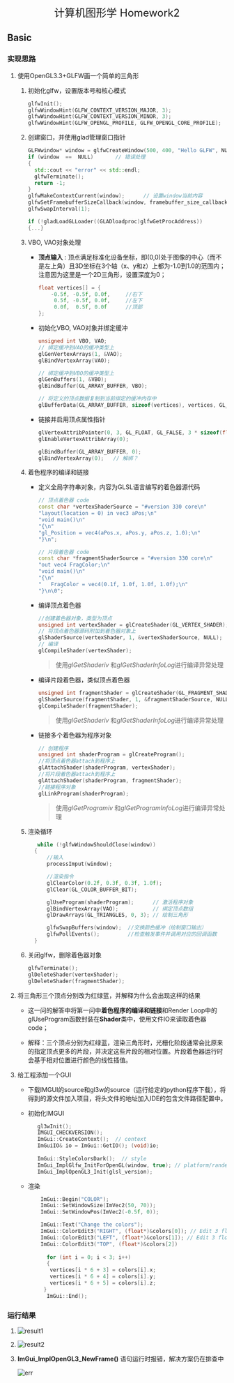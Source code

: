 

<center><font size = 5>计算机图形学 Homework2</font></center>

## Basic

### 实现思路

1. 使用OpenGL3.3+GLFW画一个简单的三角形

   1. 初始化glfw，设置版本号和核心模式

      ```c++
      glfwInit();
      glfwWindowHint(GLFW_CONTEXT_VERSION_MAJOR, 3);
      glfwWindowHint(GLFW_CONTEXT_VERSION_MINOR, 3);
      glfwWindowHint(GLFW_OPENGL_PROFILE, GLFW_OPENGL_CORE_PROFILE);
      ```

   2. 创建窗口，并使用glad管理窗口指针

      ```c++
      GLFWwindow* window = glfwCreateWindow(500, 400, "Hello GLFW", NULL, NULL);
      if (window  ==  NULL)       // 错误处理
      {
      	std::cout << "error" << std::endl;
      	glfwTerminate();
      	return -1;
      }
      glfwMakeContextCurrent(window);      // 设置window当前内容
      glfwSetFramebufferSizeCallback(window, framebuffer_size_callback);          //注册回调函数
      glfwSwapInterval(1);
      
      if (!gladLoadGLLoader((GLADloadproc)glfwGetProcAddress))
      {...}
      ```

      

   3. VBO, VAO对象处理

      - **顶点输入** : 顶点满足标准化设备坐标，即(0,0)处于图像的中心（而不是左上角）且3D坐标在3个轴（x、y和z）上都为-1.0到1.0的范围内；注意因为这里是一个2D三角形，设置深度为0；

        ```c++
        float vertices[] = {
            -0.5f, -0.5f, 0.0f,     //右下
             0.5f, -0.5f, 0.0f,     //左下
             0.0f,  0.5f, 0.0f      //顶部
        };
        ```
      - 初始化VBO, VAO对象并绑定缓冲

        ```c++
        unsigned int VBO, VAO;
        // 绑定缓冲到VAO的缓冲类型上
        glGenVertexArrays(1, &VAO); 
        glBindVertexArray(VAO);     
        
        // 绑定缓冲到VBO的缓冲类型上
        glGenBuffers(1, &VBO);     
        glBindBuffer(GL_ARRAY_BUFFER, VBO); 
        
        // 将定义的顶点数据复制到当前绑定的缓冲内存中
        glBufferData(GL_ARRAY_BUFFER, sizeof(vertices), vertices, GL_STATIC_DRAW);
        ```

      - 链接并启用顶点属性指针

        ```c++
        glVertexAttribPointer(0, 3, GL_FLOAT, GL_FALSE, 3 * sizeof(float), (void*)0);
        glEnableVertexAttribArray(0);
        
        glBindBuffer(GL_ARRAY_BUFFER, 0);
        glBindVertexArray(0);   // 解绑？
        ```

   4. 着色程序的编译和链接

      - 定义全局字符串对象，内容为GLSL语言编写的着色器源代码

        ```c++
        // 顶点着色器 code
        const char *vertexShaderSource = "#version 330 core\n"
        "layout(location = 0) in vec3 aPos;\n"
        "void main()\n"
        "{\n"
        "gl_Position = vec4(aPos.x, aPos.y, aPos.z, 1.0);\n"
        "}\n";
        
        // 片段着色器 code
        const char *fragmentShaderSource = "#version 330 core\n"
        "out vec4 FragColor;\n"
        "void main()\n"
        "{\n"
        "   FragColor = vec4(0.1f, 1.0f, 1.0f, 1.0f);\n"
        "}\n\0";
        
        ```

        

      - 编译顶点着色器 

        ```c++
        //创建着色器对象，类型为顶点
        unsigned int vertexShader = glCreateShader(GL_VERTEX_SHADER);
        // 将顶点着色器源码附加到着色器对象上
        glShaderSource(vertexShader, 1, &vertexShaderSource, NULL);
        // 编译
        glCompileShader(vertexShader);
        ```

        >  使用*glGetShaderiv* 和*glGetShaderInfoLog*进行编译异常处理

      - 编译片段着色器，类似顶点着色器

        ```c++
        unsigned int fragmentShader = glCreateShader(GL_FRAGMENT_SHADER);
        glShaderSource(fragmentShader, 1, &fragmentShaderSource, NULL);
        glCompileShader(fragmentShader);
        ```

        >  使用*glGetShaderiv* 和*glGetShaderInfoLog*进行编译异常处理

      - 链接多个着色器为程序对象

        ```c++
        // 创建程序
        unsigned int shaderProgram = glCreateProgram();
        //将顶点着色器attach到程序上
        glAttachShader(shaderProgram, vertexShader);
        //将片段着色器attach到程序上
        glAttachShader(shaderProgram, fragmentShader);
        //链接程序对象
        glLinkProgram(shaderProgram);
        ```

        > 使用*glGetProgramiv* 和*glGetProgramInfoLog*进行编译异常处理

   5. 渲染循环

      ```c++
      	 while (!glfwWindowShouldClose(window))
      	{
      		//输入
      		processImput(window);
      
      		//渲染指令
      		glClearColor(0.2f, 0.3f, 0.3f, 1.0f);
      		glClear(GL_COLOR_BUFFER_BIT);
      
      		glUseProgram(shaderProgram);      // 激活程序对象
      		glBindVertexArray(VAO);           // 绑定顶点数组
      		glDrawArrays(GL_TRIANGLES, 0, 3); // 绘制三角形
      
      		glfwSwapBuffers(window);  //交换颜色缓冲（绘制窗口输出）
      		glfwPollEvents();         //检查触发事件并调用对应的回调函数
      	}
      ```

   6. 关闭glfw，删除着色器对象

      ```c++
      glfwTerminate();
      glDeleteShader(vertexShader);
      glDeleteShader(fragmentShader);
      ```

   

2. 将三角形三个顶点分别改为红绿蓝，并解释为什么会出现这样的结果

   - 这一问的解答中将第一问中**着色程序的编译和链接**和Render Loop中的glUseProgram函数封装在**Shader**类中，使用文件IO来读取着色器code；

   - 解释：三个顶点分别为红绿蓝，渲染三角形时，光栅化阶段通常会比原来的指定顶点更多的片段，并决定这些片段的相对位置。片段着色器运行时会基于相对位置进行颜色的线性插值。

3. 给工程添加一个GUI

   - 下载IMGUI的source和gl3w的source（运行给定的python程序下载），将得到的源文件加入项目，将头文件的地址加入IDE的包含文件路径配置中。

   - 初始化IMGUI

     ```c++
       	gl3wInit();
       	IMGUI_CHECKVERSION();
       	ImGui::CreateContext();  // context
       	ImGuiIO& io = ImGui::GetIO(); (void)io;
       
       	ImGui::StyleColorsDark();  // style 
       	ImGui_ImplGlfw_InitForOpenGL(window, true); // platform/randererbinging
       	ImGui_ImplOpenGL3_Init(glsl_version);
     ```

   - 渲染

      ```c++
      	  ImGui::Begin("COLOR");
      	  ImGui::SetWindowSize(ImVec2(50, 70));
      	  ImGui::SetWindowPos(ImVec2(-0.5f, 0));
      
      	  ImGui::Text("Change the colors");
      	  ImGui::ColorEdit3("RIGHT", (float*)&colors[0]); // Edit 3 floats representing a color
      	  ImGui::ColorEdit3("LEFT", (float*)&colors[1]); // Edit 3 floats representing a color
      	  ImGui::ColorEdit3("TOP", (float*)&colors[2])
                      
            for (int i = 0; i < 3; i++) 
            {
      		 vertices[i * 6 + 3] = colors[i].x;
      		 vertices[i * 6 + 4] = colors[i].y;
      		 vertices[i * 6 + 5] = colors[i].z;
      	   }
      		ImGui::End();
      ```

      

### 运行结果

1. ![result1](C:\Users\Yuki\Desktop\G3-2\pics\CG\result1.JPG)
2. ![result2](C:\Users\Yuki\Desktop\G3-2\pics\CG\result2.JPG)

3. **ImGui_ImplOpenGL3_NewFrame()**  语句运行时报错，解决方案仍在排查中

   ![err](C:\Users\Yuki\Desktop\G3-2\pics\CG\err.JPG)